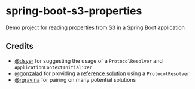 # spring-boot-s3-properties
Demo project for reading properties from S3 in a Spring Boot application

## Credits
- [@dsyer](https://github.com/dsyer) for suggesting the usage of a `ProtocolResolver` and `ApplicationContextInitializer`
- [@gonzalad](https://github.com/gonzalad) for providing a [reference solution](https://github.com/spring-cloud/spring-cloud-aws/issues/99#issuecomment-255072407) using a `ProtocolResolver`
- [@rgravina](https://github.com/rgravina) for pairing on many potential solutions
